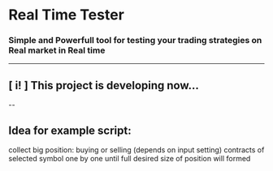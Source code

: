 # Real Time Tester

### Simple and Powerfull tool for testing your trading strategies on Real market in Real time
---
## [ i! ] This project is developing now...
--
## Idea for example script:
collect big position: buying or selling (depends on input setting) contracts of selected symbol one by one until full desired size of position will formed
